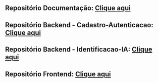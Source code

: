 
## Repositório Documentação: [Clique aqui](https://github.com/noCloud-Visiona/documentation)
## Repositório Backend - Cadastro-Autenticacao: [Clique aqui](https://github.com/noCloud-Visiona/controller-cadastro-autenticacao)
## Repositório Backend - Identificacao-IA: [Clique aqui](https://github.com/noCloud-Visiona/controller-identificacao-ia)
## Repositório Frontend: [Clique aqui](https://github.com/noCloud-Visiona/frontend)



